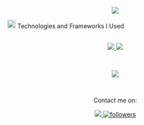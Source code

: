 <link rel="stylesheet" href="https://cdnjs.cloudflare.com/ajax/libs/font-awesome/5.15.1/css/all.min.css" integrity="sha512-mBZTDmW/0LWfMCC6n2Cdqg3hTgRUW1XyHEeDLAMgBc9zIzUtoMyDbVZ4RJe5h6QQuBbgHfhrv8tK/RzwJMgd+RQ==" crossorigin="anonymous" />

<p align="center">
  <a href="https://github.com/DenverCoder1/readme-typing-svg"><img src="https://readme-typing-svg.herokuapp.com?lines=I'm+Full-Stack+Developer;I'm+Front-End+Developer;I'm+Back-End+Developer;&center=true&width=500&height=50"></a>
</p>

<p>
<div display="flex">
 <img src="https://media4.giphy.com/media/MIGbtLZoVjbl0bYbAd/giphy.gif?cid=ecf05e472t2h0i8d7dcjaoau9iqtchhr899hxmpxzzgc7lyw&rid=giphy.gif" width="20"> Technologies and Frameworks I Used
</div>
<br>

<p align="center">
  <a href="">
<img src="https://skillicons.dev/icons?i=nuxtjs,ts,angular,laravel,php,mysql,bootstrap,expressjs,tailwind,jquery,css,firebase" />
        <img src="https://skillicons.dev/icons?i=svelte,react,figma,js,vue,mongodb,nodejs,py,vite,html" />


  </a>
</p>
<br>
<p align="center">
  <a href="">
    <img src="https://skillicons.dev/icons?i=git,vscode,bash,github" />
  </a>
</p>
<br>

<p align="center">Contact me on:</p>

<p align="center">
<!--     <a 
        href="https://www.linkedin.com/in/robsan-bayisa">
        <img            src="https://camo.githubusercontent.com/570a0fd895c1f854918833cb7c2d16d6284e1613b5590f14c3146308df512391/68747470733a2f2f696d672e736869656c64732e696f2f7374617469632f76313f7374796c653d666f722d7468652d6261646765266d6573736167653d4c696e6b6564496e26636f6c6f723d304136364332266c6f676f3d4c696e6b6564496e266c6f676f436f6c6f723d464646464646266c6162656c3d" 
            target="_blank"/>
    </a> -->
   <a href="https://upwork.com/freelancers/~01915dd6f314b018fb?mp_source=share">
     <img src="https://camo.githubusercontent.com/7cd478b0991a2887b86b80b07f56e6d6c480aab0d41d28a1564d3bd3ebd59422/68747470733a2f2f696d672e736869656c64732e696f2f7374617469632f76313f7374796c653d666f722d7468652d6261646765266d6573736167653d5570776f726b26636f6c6f723d323232323232266c6f676f3d5570776f726b266c6f676f436f6c6f723d364644413434266c6162656c3d">
   </a>
        <a 
            href="https://github.com/robsanbay">
            <img 
                alt="followers" 
                title="Follow me on GitHub" 
                src="https://img.shields.io/github/followers/robsanbay?color=236ad3&labelColor=1155ba&style=for-the-badge&logo=github&label=Follow" 
                target="_blank"/>
        </a>
      
  </p>





